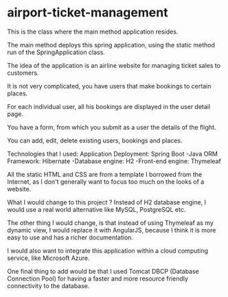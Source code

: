 # airport-ticket-management
This is the class where the main method application resides.

The main method deploys this spring application, using the static method run of the SpringApplication class.

The idea of the application is an airline website for managing ticket sales to customers.

It is not very complicated, you have users that make bookings to certain places.

For each individual user, all his bookings are displayed in the user detail page.

You have a form, from which you submit as a user the details of the flight.

You can add, edit, delete existing users, bookings and places.

Technologies that I used:
Application Deployment: Spring Boot
-Java ORM Framework: Hibernate
-Database engine: H2
-Front-end engine: Thymeleaf

All the static HTML and CSS are from a template I borrowed from the Internet, as I don't generally want to focus
too much on the looks of a website.

What I would change to this project ? Instead of H2 database engine, I would use a real world alternative like MySQL, PostgreSQL etc.

The other thing I would change, is that instead of using Thymeleaf as my dynamic view, I would replace it with AngularJS,
because I think it is more easy to use and has a richer documentation.

I would also want to integrate this application within a cloud computing service, like Microsoft Azure.

One final thing to add would be that I used Tomcat DBCP (Database Connection Pool) for having a faster and more resource friendly
connectivity to the database.
